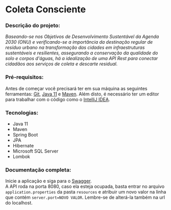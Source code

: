 # Coleta Consciente
<h3>Descrição do projeto:</h3>
<i>Baseando-se nos Objetivos de Desenvolvimento Sustentável da Agenda 2030 (ONU) e verificando-se a importância da destinação regular de resíduo urbano na transformação das cidades em 
infraestruturas sustentáveis e resilientes, assegurando a conservação da qualidade do solo e corpos d'águas, há a idealização de uma API Rest para conectar cidadãos aos serviços de coleta
e descarte residual.</i>

<h3>Pré-requisitos:</h3><a id="pre-requisitos"></a>

Antes de começar você precisará ter em sua máquina as seguintes ferramentas: [Git](https://git-scm.com/),
[Java 11](https://www.oracle.com/java/technologies/javase-jdk11-downloads.html) e [Maven](https://maven.apache.org/download.cgi). 
Além disto, é necessário ter um editor para trabalhar com o código como o [IntelliJ IDEA](https://www.jetbrains.com/pt-br/idea/download/).
 
<h3>Tecnologias:</h3><a id="tecnologias"></a>
  
 <ul>
  <li>Java 11</li>
  <li>Maven</li>
  <li>Spring Boot</li>
  <li>JPA</li>
  <li>Hibernate</li>
  <li>Microsoft SQL Server</li>
  <li>Lombok</li>
  </ul>
  
  <h3> Documentação completa:</h3>  
  
  Inicie a aplicação e siga para o [Swagger](http://localhost:8080/swagger-ui.html).  
  A API roda na porta 8080, caso ela esteja ocupada, basta entrar no arquivo `application.properties` da pasta `resources` e atribuir um novo valor na linha que contém `server.port=NOVO VALOR`. 
  Lembre-se de alterá-la também na url do localhost.



